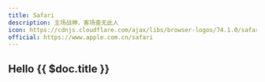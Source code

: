 ```yaml
---
title: Safari
description: 主场战神，客场查无此人
icon: https://cdnjs.cloudflare.com/ajax/libs/browser-logos/74.1.0/safari/safari.svg
official: https://www.apple.com.cn/safari
---
```


## Hello {{ $doc.title }}